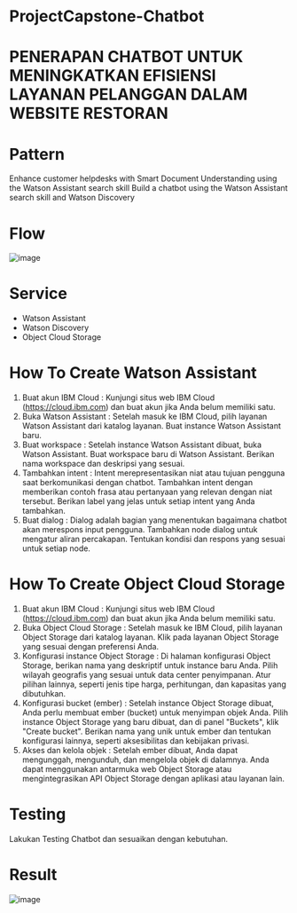 # ProjectCapstone-Chatbot
# PENERAPAN CHATBOT UNTUK MENINGKATKAN EFISIENSI LAYANAN PELANGGAN DALAM WEBSITE RESTORAN

# Pattern
Enhance customer helpdesks with Smart Document Understanding using the Watson Assistant search skill
Build a chatbot using the Watson Assistant search skill and Watson Discovery

# Flow
![image](https://github.com/7clowns/ProjectCapstone-Chatbot/assets/85627213/9943539a-b90b-42bd-b5fd-c88c67d90d16)

# Service
- Watson Assistant
- Watson Discovery
- Object Cloud Storage

# How To Create Watson Assistant
1. Buat akun IBM Cloud :
   Kunjungi situs web IBM Cloud (https://cloud.ibm.com) dan buat akun jika Anda belum memiliki satu.
2. Buka Watson Assistant :
   Setelah masuk ke IBM Cloud, pilih layanan Watson Assistant dari katalog layanan.
   Buat instance Watson Assistant baru.
3. Buat workspace :
   Setelah instance Watson Assistant dibuat, buka Watson Assistant.
   Buat workspace baru di Watson Assistant.
   Berikan nama workspace dan deskripsi yang sesuai.
4. Tambahkan intent :
   Intent merepresentasikan niat atau tujuan pengguna saat berkomunikasi dengan chatbot.
   Tambahkan intent dengan memberikan contoh frasa atau pertanyaan yang relevan dengan niat tersebut.
   Berikan label yang jelas untuk setiap intent yang Anda tambahkan.
5. Buat dialog :
   Dialog adalah bagian yang menentukan bagaimana chatbot akan merespons input pengguna.
   Tambahkan node dialog untuk mengatur aliran percakapan.
   Tentukan kondisi dan respons yang sesuai untuk setiap node.
   
# How To Create Object Cloud Storage
1. Buat akun IBM Cloud :
   Kunjungi situs web IBM Cloud (https://cloud.ibm.com) dan buat akun jika Anda belum memiliki satu.
2. Buka Object Cloud Storage :
   Setelah masuk ke IBM Cloud, pilih layanan Object Storage dari katalog layanan.
   Klik pada layanan Object Storage yang sesuai dengan preferensi Anda.
3. Konfigurasi instance Object Storage :
   Di halaman konfigurasi Object Storage, berikan nama yang deskriptif untuk instance baru Anda.
   Pilih wilayah geografis yang sesuai untuk data center penyimpanan.
   Atur pilihan lainnya, seperti jenis tipe harga, perhitungan, dan kapasitas yang dibutuhkan.
4. Konfigurasi bucket (ember) :
   Setelah instance Object Storage dibuat, Anda perlu membuat ember (bucket) untuk menyimpan objek Anda.
   Pilih instance Object Storage yang baru dibuat, dan di panel "Buckets", klik "Create bucket".
   Berikan nama yang unik untuk ember dan tentukan konfigurasi lainnya, seperti aksesibilitas dan kebijakan privasi.
5. Akses dan kelola objek :
   Setelah ember dibuat, Anda dapat mengunggah, mengunduh, dan mengelola objek di dalamnya.
   Anda dapat menggunakan antarmuka web Object Storage atau mengintegrasikan API Object Storage dengan aplikasi atau layanan lain.

# Testing
  Lakukan Testing Chatbot dan sesuaikan dengan kebutuhan.

# Result
![image](https://github.com/7clowns/ProjectCapstone-Chatbot/assets/85627213/cb1eec22-14e6-4a36-8523-66962469a8f2)

     
    
    

